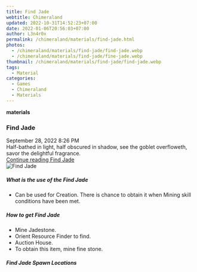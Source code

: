 ```yaml
---
title: Find Jade
webtitle: Chimeraland
updated: 2022-10-31T14:52:23+07:00
date: 2022-01-06T20:56:03+07:00
author: L3n4r0x
permalink: /chimeraland/materials/find-jade.html
photos:
  - /chimeraland/materials/find-jade/find-jade.webp
  - /chimeraland/materials/find-jade/fine-jade.webp
thumbnail: /chimeraland/materials/find-jade/find-jade.webp
tags:
  - Material
categories:
  - Games
  - Chimeraland
  - Materials
---
```


<section id="bootstrap-wrapper"><link rel="stylesheet" href="https://cdn.statically.io/gh/dimaslanjaka/Web-Manajemen/40ac3225/css/bootstrap-4.5-wrapper.css"/><div class="row g-0 border rounded overflow-hidden flex-md-row mb-4 shadow-sm position-relative"><div class="col p-4 d-flex flex-column position-static"><strong class="d-inline-block mb-2 text-success">materials</strong><h3 class="mb-0">Find Jade</h3><div class="mb-1 text-muted">September 28, 2022 8:26 PM</div><div class="mb-2 border p-1">Half-bathed in light, half obscured in shadow, see the goblet overfloweth, savor the delightful fragrance.</div><a href="#" class="stretched-link d-none">Continue reading Find Jade</a></div><div class="col-auto d-none d-lg-block"><img src="/chimeraland/materials/find-jade/find-jade.webp" alt="Find Jade"/></div></div><div class="row"><div class="col-lg-6 col-12 mb-2"><div class="card"><div class="card-body"><h5 class="card-title">What is the use of the Find Jade</h5><div class="card-text"><ul><li>Can be used for Creation. There is chance to obtain it when Mining skill conditions have been met.</li></ul></div></div></div></div><div class="col-lg-6 col-12 mb-2"><div class="card"><div class="card-body"><h5 class="card-title">How to get Find Jade</h5><div class="card-text"><ul><li>Mine Jadestone.</li><li>Orient Resource Finder to find.</li><li>Auction House.</li><li>To obtain this item, mine fine stone.</li></ul></div></div></div></div><div class="col-12 mb-2"><h5>Find Jade Spawn Locations</h5><div></div><div></div></div></div></section>